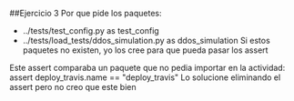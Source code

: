 ##Ejercicio 3
Por que pide los paquetes: 
- ../tests/test_config.py as test_config
- ../tests/load_tests/ddos_simulation.py as ddos_simulation
Si estos paquetes no existen, yo los cree para que pueda pasar los assert

Este assert comparaba un paquete que no pedia importar en la actividad:
assert deploy_travis.name == "deploy_travis"
Lo solucione eliminando el assert pero no creo que este bien